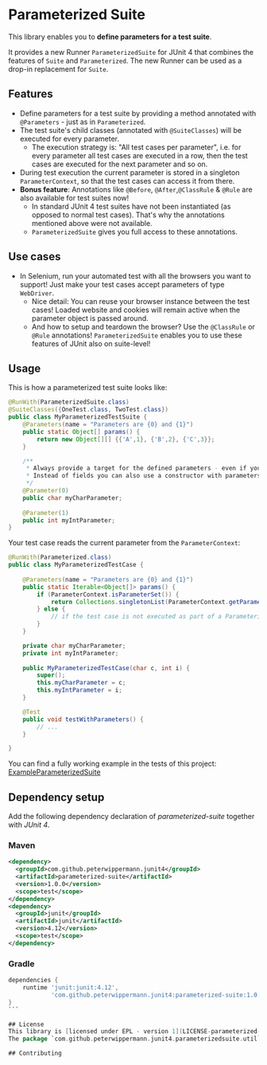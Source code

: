 # Parameterized Suite
This library enables you to **define parameters for a test suite**.

It provides a new Runner `ParameterizedSuite` for JUnit 4 that combines the features of `Suite` and `Parameterized`. The new Runner can be used as a drop-in replacement for `Suite`.

## Features
- Define parameters for a test suite by providing a method annotated with `@Parameters` - just as in `Parameterized`.
- The test suite's child classes (annotated with `@SuiteClasses`) will be executed for every parameter.
  - The execution strategy is: "All test cases per parameter", i.e. for every parameter all test cases are executed in a row, then the test cases are executed for the next parameter and so on.
- During test execution the current parameter is stored in a singleton `ParameterContext`, so that the test cases can access it from there.
- **Bonus feature**: Annotations like `@Before`, `@After`,`@ClassRule` & `@Rule` are also available for test suites now!
  - In standard JUnit 4 test suites have not been instantiated (as opposed to normal test cases). That's why the annotations mentioned above were not available.
  - `ParameterizedSuite` gives you full access to these annotations.
  
## Use cases
* In Selenium, run your automated test with all the browsers you want to support! Just make your test cases accept parameters of type `WebDriver`.
  * Nice detail: You can reuse your browser instance between the test cases! Loaded website and cookies will remain active when the parameter object is passed around.
  * And how to setup and teardown the browser? Use the `@ClassRule` or `@Rule` annotations! `ParameterizedSuite` enables you to use these features of JUnit also on suite-level!

## Usage
This is how a parameterized test suite looks like:
```java
@RunWith(ParameterizedSuite.class)
@SuiteClasses({OneTest.class, TwoTest.class})
public class MyParameterizedTestSuite {
    @Parameters(name = "Parameters are {0} and {1}")
    public static Object[] params() {
        return new Object[][] {{'A',1}, {'B',2}, {'C',3}};
    }

    /**
     * Always provide a target for the defined parameters - even if you only want to access them in the suite's child classes.
     * Instead of fields you can also use a constructor with parameters.
     */
    @Parameter(0)
    public char myCharParameter;
    
    @Parameter(1)
    public int myIntParameter;
}
```

Your test case reads the current parameter from the `ParameterContext`:
```java
@RunWith(Parameterized.class)
public class MyParameterizedTestCase {
    
    @Parameters(name = "Parameters are {0} and {1}")
    public static Iterable<Object[]> params() {
        if (ParameterContext.isParameterSet()) {
            return Collections.singletonList(ParameterContext.getParameter(Object[].class));
        } else {
            // if the test case is not executed as part of a ParameterizedSuite, you can define fallback parameters
        }
    }

    private char myCharParameter;
    private int myIntParameter;
    
    public MyParameterizedTestCase(char c, int i) {
        super();
        this.myCharParameter = c;
        this.myIntParameter = i;
    }

    @Test
    public void testWithParameters() {
        // ...
    }

}
```

You can find a fully working example in the tests of this project: [ExampleParameterizedSuite](https://github.com/PeterWippermann/parameterized-suite/blob/master/src/test/java/com/github/peterwippermann/junit4/parameterizedsuite/ExampleParameterizedSuite.java)

## Dependency setup
Add the following dependency declaration of *parameterized-suite* together with *JUnit 4*.
### Maven
```xml
<dependency>
  <groupId>com.github.peterwippermann.junit4</groupId>
  <artifactId>parameterized-suite</artifactId>
  <version>1.0.0</version>
  <scope>test</scope>
</dependency>
<dependency>
  <groupId>junit</groupId>
  <artifactId>junit</artifactId>
  <version>4.12</version>
  <scope>test</scope>
</dependency>
```
### Gradle
````groovy
dependencies {
    runtime 'junit:junit:4.12',
            'com.github.peterwippermann.junit4:parameterized-suite:1.0.0'
}
```

## License
This library is [licensed under EPL - version 1](LICENSE-parameterized-suite.txt).  
The package `com.github.peterwippermann.junit4.parameterizedsuite.util` also contains source from JUnit 4. See details in the [package info](src/main/java/com/github/peterwippermann/junit4/parameterizedsuite/util/package-info.java) and the [license file](LICENSE-junit.txt). 

## Contributing
